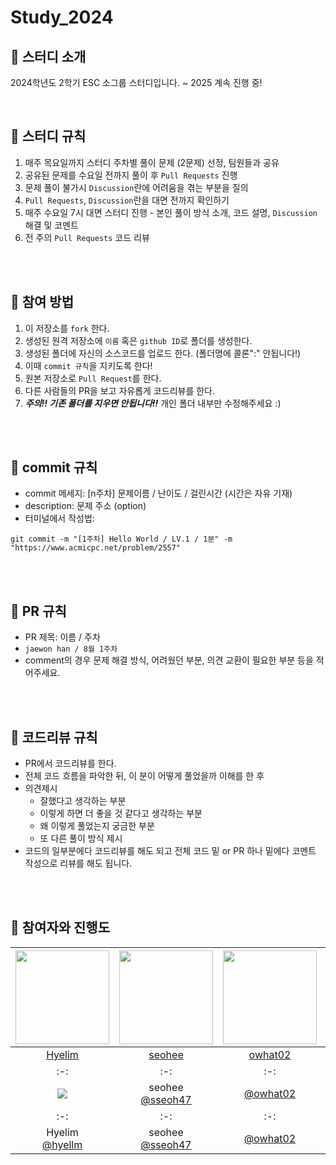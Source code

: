 # Study_2024
## 📌 스터디 소개

2024학년도 2학기 ESC 소그룹 스터디입니다.
~ 2025 계속 진행 중!

<br>

## 📌 스터디 규칙

1. 매주 목요일까지 스터디 주차별 풀이 문제 (2문제) 선정, 팀원들과 공유
2. 공유된 문제를 수요일 전까지 풀이 후 `Pull Requests` 진행
3. 문제 풀이 불가시 `Discussion`란에 어려움을 겪는 부분을 질의
4. `Pull Requests`, `Discussion`란을 대면 전까지 확인하기
5. 매주 수요일 7시 대면 스터디 진행 - 본인 풀이 방식 소개, 코드 설명, `Discussion` 해결 및 코멘트
6. 전 주의 `Pull Requests` 코드 리뷰

<br />
<br />

## 📌 참여 방법
1. 이 저장소를 `fork` 한다.
2. 생성된 원격 저장소에 `이름` 혹은 `github ID`로 폴더를 생성한다.
3. 생성된 폴더에 자신의 소스코드를 업로드 한다. (폴더명에 콜론":" 안됩니다!)
4. 이때 `commit 규칙`을 지키도록 한다!
5. 원본 저장소로 `Pull Request`를 한다.
6. 다른 사람들의 PR을 보고 자유롭게 코드리뷰를 한다.
7. ***주의!! 기존 폴더를 지우면 안됩니다!!*** 개인 폴더 내부만 수정해주세요 :)

<br />
<br />

## 📌 commit 규칙
- commit 메세지: [n주차] 문제이름 / 난이도 / 걸린시간 (시간은 자유 기재)
- description: 문제 주소 (option)
- 터미널에서 작성법: 
```
git commit -m "[1주차] Hello World / LV.1 / 1분" -m "https://www.acmicpc.net/problem/2557"
```

<br />
<br />

## 📌 PR 규칙
- PR 제목: 이름 / 주차
-  ```jaewon han / 8월 1주차```
-  comment의 경우 문제 해결 방식, 어려웠던 부분, 의견 교환이 필요한 부분 등을 적어주세요.

<br />
<br />

## 📌 코드리뷰 규칙
- PR에서 코드리뷰를 한다.
- 전체 코드 흐름을 파악한 뒤, 이 분이 어떻게 풀었을까 이해를 한 후 
- 의견제시
  -   잘했다고 생각하는 부분
  -   이렇게 하면 더 좋을 것 같다고 생각하는 부분
  -   왜 이렇게 풀었는지 궁금한 부분
  -   또 다른 풀이 방식 제시
- 코드의 일부분에다 코드리뷰를 해도 되고 전체 코드 밑 or PR 하나 밑에다 코멘트 작성으로 리뷰를 해도 됩니다.

<br />
<br />

## 📌 참여자와 진행도
|<img src="https://avatars.githubusercontent.com/u/118596886?v=4" width="150" height="150"/>|<img src="https://avatars.githubusercontent.com/u/108114351?v=4" width="150" height="150"/>|<img src="https://avatars.githubusercontent.com/u/182756186?v=4" width="150" height="150"/>|<img src="https://avatars.githubusercontent.com/u/92625845?v=4" width="150" height="150"/>|
|:-:|:-:|:-:|:-:|
|[Hyelim](https://github.com/hyellm)|[seohee](https://github.com/sseoh47)|[owhat02](https://github.com/owhat02)|[YEOUL](https://github.com/YEOUL0520)|
|:-:|:-:|:-:|:-:|
|<img src="https://img.shields.io/badge/cplusplus-#00599C?style=flat-square&logo=cplusplus&logoColor=#00599C"/>|seohee<br/>[@sseoh47](https://github.com/sseoh47)|[@owhat02](https://github.com/owhat02)|YEOUL<br/>[@YEOUL0520](https://github.com/YEOUL0520)|
|:-:|:-:|:-:|:-:|
|Hyelim<br/>[@hyellm](https://github.com/hyellm)|seohee<br/>[@sseoh47](https://github.com/sseoh47)|[@owhat02](https://github.com/owhat02)|YEOUL<br/>[@YEOUL0520](https://github.com/YEOUL0520)|
